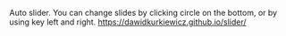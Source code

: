 Auto slider. You can change slides by clicking circle on the bottom, or by using key left and right.  https://dawidkurkiewicz.github.io/slider/
